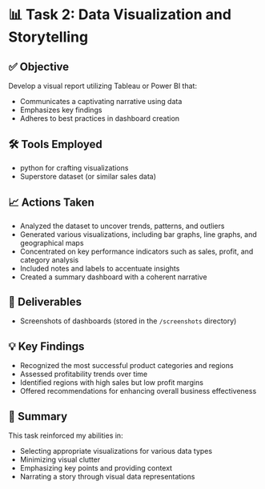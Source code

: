 # 📊 Task 2: Data Visualization and Storytelling



## ✅ Objective

Develop a visual report utilizing Tableau or Power BI that:
- Communicates a captivating narrative using data
- Emphasizes key findings
- Adheres to best practices in dashboard creation

## 🛠 Tools Employed

- python for crafting visualizations
- Superstore dataset (or similar sales data)

## 📈 Actions Taken

- Analyzed the dataset to uncover trends, patterns, and outliers
- Generated various visualizations, including bar graphs, line graphs, and geographical maps
- Concentrated on key performance indicators such as sales, profit, and category analysis
- Included notes and labels to accentuate insights
- Created a summary dashboard with a coherent narrative

## 📎 Deliverables

- Screenshots of dashboards (stored in the `/screenshots` directory)

## 💡 Key Findings

- Recognized the most successful product categories and regions
- Assessed profitability trends over time
- Identified regions with high sales but low profit margins
- Offered recommendations for enhancing overall business effectiveness

## 📘 Summary

This task reinforced my abilities in:
- Selecting appropriate visualizations for various data types
- Minimizing visual clutter
- Emphasizing key points and providing context
- Narrating a story through visual data representations
